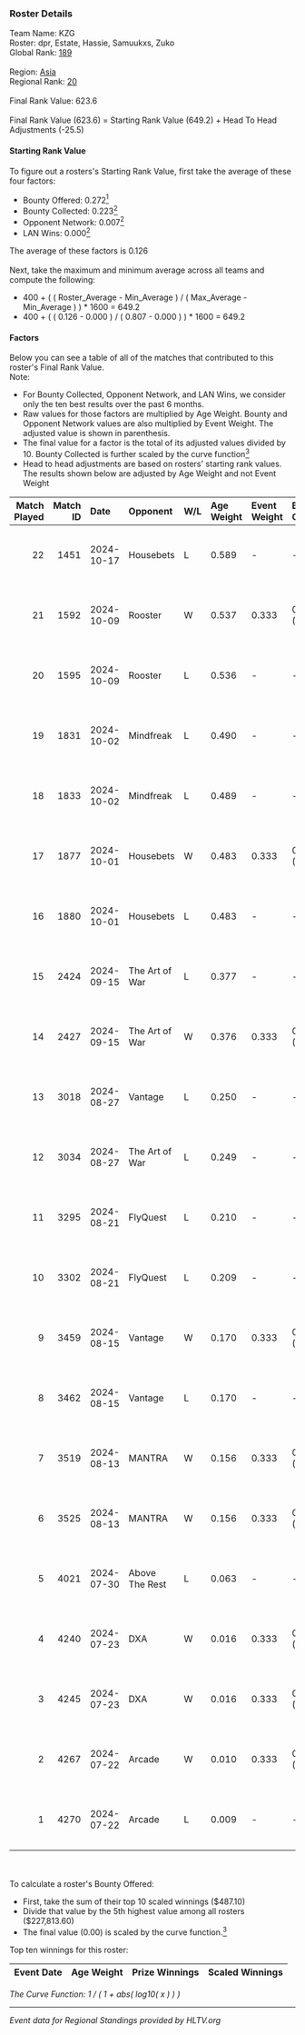 ### Roster Details<br />
Team Name: KZG<br />
Roster: dpr, Estate, Hassie, Samuukxs, Zuko<br />
Global Rank: [189](../../standings_global_2025_01_16.md)<br />
<br />
Region: [Asia]( ../../standings_asia_2025_01_16.md)<br />
Regional Rank: [20]( ../../standings_asia_2025_01_16.md)<br />
<br />
Final Rank Value:  623.6<br />
<br />
Final Rank Value (623.6) = Starting Rank Value (649.2) + Head To Head Adjustments (-25.5)<br />

#### Starting Rank Value<br />
To figure out a rosters's Starting Rank Value, first take the average of these four factors:<br />
- Bounty Offered: 0.272[<sup>1</sup>](#table2)
- Bounty Collected: 0.223[<sup>2</sup>](#table1)
- Opponent Network: 0.007[<sup>2</sup>](#table1)
- LAN Wins: 0.000[<sup>2</sup>](#table1)

The average of these factors is 0.126<br />
<br />
Next, take the maximum and minimum average across all teams and compute the following:<br />
- 400 + ( ( Roster_Average - Min_Average ) / ( Max_Average - Min_Average ) ) * 1600 = 649.2
- 400 + ( ( 0.126 - 0.000 ) / ( 0.807 - 0.000 ) ) * 1600 = 649.2


#### Factors<br />
Below you can see a table of all of the matches that contributed to this roster's Final Rank Value.<br />
Note:<br />

- For Bounty Collected, Opponent Network, and LAN Wins, we consider only the ten best results over the past 6 months.
- Raw values for those factors are multiplied by Age Weight. Bounty and Opponent Network values are also multiplied by Event Weight. The adjusted value is shown in parenthesis.
- The final value for a factor is the total of its adjusted values divided by 10. Bounty Collected is further scaled by the curve function[<sup>3</sup>](#curveFunction)
- Head to head adjustments are based on rosters' starting rank values. The results shown below are adjusted by Age Weight and not Event Weight
<span id="table1"></span><br />


| Match Played | Match ID | Date       | Opponent       | W/L | Age Weight | Event Weight | Bounty Collected | Opponent Network | LAN Wins  | H2H Adj. | Roster                                     |
| -: | -: | :- | :- | :- | :- | :- | :- | :- | :- | -: | :- |
|           22 |     1451 | 2024-10-17 | Housebets      | L   | 0.589      | -            | -                | -                | -         |    -9.41 | dpr, Estate, Hassie, Samuukxs, Zuko        |
|           21 |     1592 | 2024-10-09 | Rooster        | W   | 0.537      | 0.333        | 0.013 (0.002)    | 0.130 (0.023)    | 0 (0.000) |    10.23 | dpr, Estate, Hassie, Samuukxs, Zuko        |
|           20 |     1595 | 2024-10-09 | Rooster        | L   | 0.536      | -            | -                | -                | -         |    -6.77 | dpr, Estate, Hassie, Samuukxs, Zuko        |
|           19 |     1831 | 2024-10-02 | Mindfreak      | L   | 0.490      | -            | -                | -                | -         |    -5.92 | dpr, Estate, Hassie, Samuukxs, Zuko        |
|           18 |     1833 | 2024-10-02 | Mindfreak      | L   | 0.489      | -            | -                | -                | -         |    -6.17 | dpr, Estate, Hassie, Samuukxs, Zuko        |
|           17 |     1877 | 2024-10-01 | Housebets      | W   | 0.483      | 0.333        | 0.004 (0.001)    | 0.078 (0.013)    | 0 (0.000) |     7.74 | dpr, Estate, Hassie, Samuukxs, Zuko        |
|           16 |     1880 | 2024-10-01 | Housebets      | L   | 0.483      | -            | -                | -                | -         |    -7.65 | dpr, Estate, Hassie, Samuukxs, Zuko        |
|           15 |     2424 | 2024-09-15 | The Art of War | L   | 0.377      | -            | -                | -                | -         |    -5.77 | dpr, Estate, Hassie, Mingovi, Samuukxs     |
|           14 |     2427 | 2024-09-15 | The Art of War | W   | 0.376      | 0.333        | 0.003 (0.000)    | 0.200 (0.025)    | 0 (0.000) |     6.22 | dpr, Estate, Hassie, Mingovi, Samuukxs     |
|           13 |     3018 | 2024-08-27 | Vantage        | L   | 0.250      | -            | -                | -                | -         |    -5.46 | dpr, Estate, Hassie, Mingovi, Samuukxs     |
|           12 |     3034 | 2024-08-27 | The Art of War | L   | 0.249      | -            | -                | -                | -         |    -3.80 | dpr, Estate, Hassie, Mingovi, Samuukxs     |
|           11 |     3295 | 2024-08-21 | FlyQuest       | L   | 0.210      | -            | -                | -                | -         |    -0.16 | dpr, Estate, Hassie, Mingovi, Samuukxs     |
|           10 |     3302 | 2024-08-21 | FlyQuest       | L   | 0.209      | -            | -                | -                | -         |    -0.16 | dpr, Estate, Hassie, Mingovi, Samuukxs     |
|            9 |     3459 | 2024-08-15 | Vantage        | W   | 0.170      | 0.333        | 0.000 (0.000)    | 0.053 (0.003)    | 0 (0.000) |     1.63 | dpr, Estate, Hassie, Mingovi, Samuukxs     |
|            8 |     3462 | 2024-08-15 | Vantage        | L   | 0.170      | -            | -                | -                | -         |    -3.75 | dpr, Estate, Hassie, Mingovi, Samuukxs     |
|            7 |     3519 | 2024-08-13 | MANTRA         | W   | 0.156      | 0.333        | 0.001 (0.000)    | 0.059 (0.003)    | 0 (0.000) |     2.30 | dpr, Estate, Hassie, Mingovi, Samuukxs     |
|            6 |     3525 | 2024-08-13 | MANTRA         | W   | 0.156      | 0.333        | 0.001 (0.000)    | 0.059 (0.003)    | 0 (0.000) |     2.33 | dpr, Estate, Hassie, Mingovi, Samuukxs     |
|            5 |     4021 | 2024-07-30 | Above The Rest | L   | 0.063      | -            | -                | -                | -         |    -1.45 | Estate, Hassie, JiNxZiE, Mingovi, Samuukxs |
|            4 |     4240 | 2024-07-23 | DXA            | W   | 0.016      | 0.333        | 0.001 (0.000)    | 0.091 (0.000)    | 0 (0.000) |     0.24 | Estate, Hassie, JiNxZiE, Mingovi, Samuukxs |
|            3 |     4245 | 2024-07-23 | DXA            | W   | 0.016      | 0.333        | 0.001 (0.000)    | 0.091 (0.000)    | 0 (0.000) |     0.24 | Estate, Hassie, JiNxZiE, Mingovi, Samuukxs |
|            2 |     4267 | 2024-07-22 | Arcade         | W   | 0.010      | 0.333        | 0.001 (0.000)    | 0.082 (0.000)    | 0 (0.000) |     0.14 | Estate, Hassie, JiNxZiE, Mingovi, Samuukxs |
|            1 |     4270 | 2024-07-22 | Arcade         | L   | 0.009      | -            | -                | -                | -         |    -0.16 | Estate, Hassie, JiNxZiE, Mingovi, Samuukxs |

<br />
<span id="table2"></span><br />
To calculate a roster's Bounty Offered:<br />

- First, take the sum of their top 10 scaled winnings ($487.10)
- Divide that value by the 5th highest value among all rosters ($227,813.60)
- The final value (0.00) is scaled by the curve function.[<sup>3</sup>](#curveFunction)

Top ten winnings for this roster:<br />

| Event Date | Age Weight | Prize Winnings | Scaled Winnings |
| :- | -: | :- | :- |


<span id="curveFunction"></span>_The Curve Function: 1 / ( 1 + abs( log10( x ) ) )_<br />

---
_Event data for Regional Standings provided by HLTV.org_<br />

